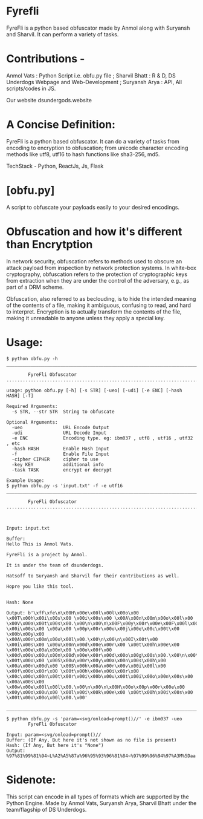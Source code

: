 # Fyrefli
FyreFli is a python based obfuscator made by Anmol along with Suryansh and Sharvil. It can perform a variety of tasks.

# Contributions -
Anmol Vats : Python Script i.e. obfu.py file ; Sharvil Bhatt : R & D, DS Underdogs Webpage and Web-Development ; Suryansh Arya : API, All scripts/codes in JS.

Our website dsundergods.website

# A Concise Definition:
FyreFli is a python based obfuscator. It can do a variety of tasks from encoding to encryption to obfuscation; from unicode character encoding methods like utf8, utf16 to hash functions like sha3-256, md5.

TechStack - Python, ReactJs, Js, Flask

# [obfu.py]
A script to obfuscate your payloads easily to your desired encodings.

# Obfuscation and how it's different than Encrytption
In network security, obfuscation refers to methods used to obscure an attack payload from inspection by network protection systems. In white-box cryptography, obfuscation refers to the protection of cryptographic keys from extraction when they are under the control of the adversary, e.g., as part of a DRM scheme.

Obfuscation, also referred to as beclouding, is to hide the intended meaning of the contents of a file, making it ambiguous, confusing to read, and hard to interpret. Encryption is to actually transform the contents of the file, making it unreadable to anyone unless they apply a special key.

# Usage:
```
$ python obfu.py -h                      
______________________________________________________________________________________________________________________________________

        FyreFli Obfuscator
........................................................................................................................................

usage: python obfu.py [-h] [-s STR] [-ueo] [-udi] [-e ENC] [-hash HASH] [-f]

Required Arguments:
  -s STR, --str STR  String to obfuscate

Optional Arguments:
  -ueo               URL Encode Output
  -udi               URL Decode Input
  -e ENC             Encoding type. eg: ibm037 , utf8 , utf16 , utf32 , etc
  -hash HASH         Enable Hash Input
  -f                 Enable File Input
  -cipher CIPHER     cipher to use
  -key KEY           additional info
  -task TASK         encrypt or decrypt

Example Usage:
$ python obfu.py -s 'input.txt' -f -e utf16 
________________________________________________________________________________________________________________________________________

        FyreFli Obfuscator
........................................................................................................................................



Input: input.txt

Buffer: 
Hello This is Anmol Vats.

FyreFli is a project by Anmol.

It is under the team of dsunderdogs.

Hatsoff to Suryansh and Sharvil for their contributions as well.

Hopre you like this tool.


Hash: None

Output: b'\xff\xfe\n\x00H\x00e\x00l\x00l\x00o\x00 \x00T\x00h\x00i\x00s\x00 \x00i\x00s\x00 \x00A\x00n\x00m\x00o\x00l\x00 \x00V\x00a\x00t\x00s\x00.\x00\n\x00\n\x00F\x00y\x00r\x00e\x00F\x00l\x00i\x00 \x00i\x00s\x00 \x00a\x00 \x00p\x00r\x00o\x00j\x00e\x00c\x00t\x00 \x00b\x00y\x00 \x00A\x00n\x00m\x00o\x00l\x00.\x00\n\x00\n\x00I\x00t\x00 \x00i\x00s\x00 \x00u\x00n\x00d\x00e\x00r\x00 \x00t\x00h\x00e\x00 \x00t\x00e\x00a\x00m\x00 \x00o\x00f\x00 \x00d\x00s\x00u\x00n\x00d\x00e\x00r\x00d\x00o\x00g\x00s\x00.\x00\n\x00\n\x00H\x00a\x00t\x00s\x00o\x00f\x00f\x00 \x00t\x00o\x00 \x00S\x00u\x00r\x00y\x00a\x00n\x00s\x00h\x00 \x00a\x00n\x00d\x00 \x00S\x00h\x00a\x00r\x00v\x00i\x00l\x00 \x00f\x00o\x00r\x00 \x00t\x00h\x00e\x00i\x00r\x00 \x00c\x00o\x00n\x00t\x00r\x00i\x00b\x00u\x00t\x00i\x00o\x00n\x00s\x00 \x00a\x00s\x00 \x00w\x00e\x00l\x00l\x00.\x00\n\x00\n\x00H\x00o\x00p\x00r\x00e\x00 \x00y\x00o\x00u\x00 \x00l\x00i\x00k\x00e\x00 \x00t\x00h\x00i\x00s\x00 \x00t\x00o\x00o\x00l\x00.\x00'

_________________________________________________________________________________________________________________________________________

$ python obfu.py -s 'param=<svg/onload=prompt()//' -e ibm037 -ueo
        FyreFli Obfuscator

Input: param=<svg/onload=prompt()//
Buffer: (If Any, But here it's not shown as no file is present)
Hash: (If Any, But here it's "None")
Output: %97%81%99%81%94~L%A2%A5%87a%96%95%93%96%81%84~%97%99%96%94%97%A3M%5Daa
```
# Sidenote:
This script can encode in all types of formats which are supported by the Python Engine. Made by Anmol Vats, Suryansh Arya, Sharvil Bhatt under the team/flagship of DS Underdogs.
